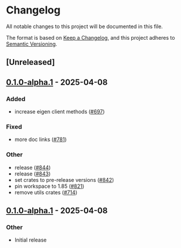# Changelog

All notable changes to this project will be documented in this file.

The format is based on [Keep a Changelog](https://keepachangelog.com/en/1.0.0/),
and this project adheres to [Semantic Versioning](https://semver.org/spec/v2.0.0.html).

## [Unreleased]

## [0.1.0-alpha.1](https://github.com/tangle-network/blueprint/releases/tag/blueprint-eigenlayer-extra-v0.1.0-alpha.1) - 2025-04-08

### Added

- increase eigen client methods ([#697](https://github.com/tangle-network/blueprint/pull/697))

### Fixed

- more doc links ([#781](https://github.com/tangle-network/blueprint/pull/781))

### Other

- release ([#844](https://github.com/tangle-network/blueprint/pull/844))
- release ([#843](https://github.com/tangle-network/blueprint/pull/843))
- set crates to pre-release versions ([#842](https://github.com/tangle-network/blueprint/pull/842))
- pin workspace to 1.85 ([#821](https://github.com/tangle-network/blueprint/pull/821))
- remove utils crates ([#714](https://github.com/tangle-network/blueprint/pull/714))

## [0.1.0-alpha.1](https://github.com/tangle-network/blueprint/releases/tag/blueprint-eigenlayer-extra-v0.1.0-alpha.1) - 2025-04-08

### Other

- Initial release
